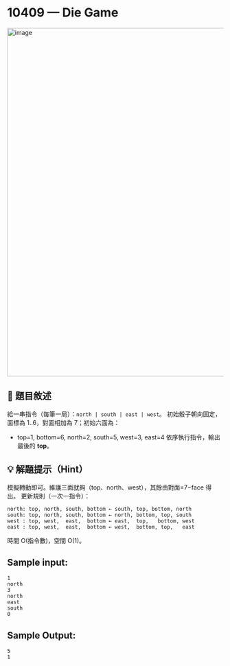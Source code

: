 # 10409 — Die Game
<img width="680" height="812" alt="image" src="https://github.com/user-attachments/assets/e4d81794-d3aa-4663-befc-0a2235dc6e52" />

## 📘 題目敘述

給一串指令（每筆一局）：`north | south | east | west`。
初始骰子朝向固定，面標為 1..6，對面相加為 7；初始六面為：

* top=1, bottom=6, north=2, south=5, west=3, east=4
  依序執行指令，輸出最後的 **top**。

## 💡 解題提示（Hint）

模擬轉動即可。維護三面就夠（top、north、west），其餘由對面=7−face 得出。
更新規則（一次一指令）：

```text
north: top, north, south, bottom ← south, top, bottom, north
south: top, north, south, bottom ← north, bottom, top, south
west : top, west,  east,  bottom ← east,  top,   bottom, west
east : top, west,  east,  bottom ← west,  bottom, top,   east
```

時間 O(指令數)，空間 O(1)。

## Sample input:

```
1
north
3
north
east
south
0
```

## Sample Output:

```
5
1
```
